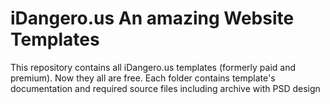 # iDangero.us An amazing Website Templates

This repository contains all iDangero.us templates (formerly paid and premium). Now they all are free. Each folder contains template's documentation and required source files including archive with PSD design
